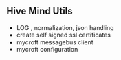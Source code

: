 ## Hive Mind Utils

* LOG , normalization, json handling
* create self signed ssl certificates
* mycroft messagebus client
* mycroft configuration 